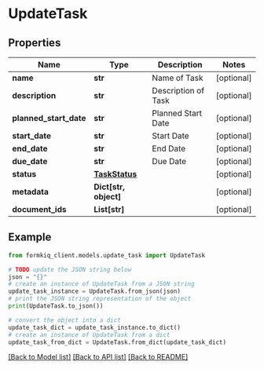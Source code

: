 # UpdateTask


## Properties

Name | Type | Description | Notes
------------ | ------------- | ------------- | -------------
**name** | **str** | Name of Task | [optional] 
**description** | **str** | Description of Task | [optional] 
**planned_start_date** | **str** | Planned Start Date | [optional] 
**start_date** | **str** | Start Date | [optional] 
**end_date** | **str** | End Date | [optional] 
**due_date** | **str** | Due Date | [optional] 
**status** | [**TaskStatus**](TaskStatus.md) |  | [optional] 
**metadata** | **Dict[str, object]** |  | [optional] 
**document_ids** | **List[str]** |  | [optional] 

## Example

```python
from formkiq_client.models.update_task import UpdateTask

# TODO update the JSON string below
json = "{}"
# create an instance of UpdateTask from a JSON string
update_task_instance = UpdateTask.from_json(json)
# print the JSON string representation of the object
print(UpdateTask.to_json())

# convert the object into a dict
update_task_dict = update_task_instance.to_dict()
# create an instance of UpdateTask from a dict
update_task_from_dict = UpdateTask.from_dict(update_task_dict)
```
[[Back to Model list]](../README.md#documentation-for-models) [[Back to API list]](../README.md#documentation-for-api-endpoints) [[Back to README]](../README.md)


